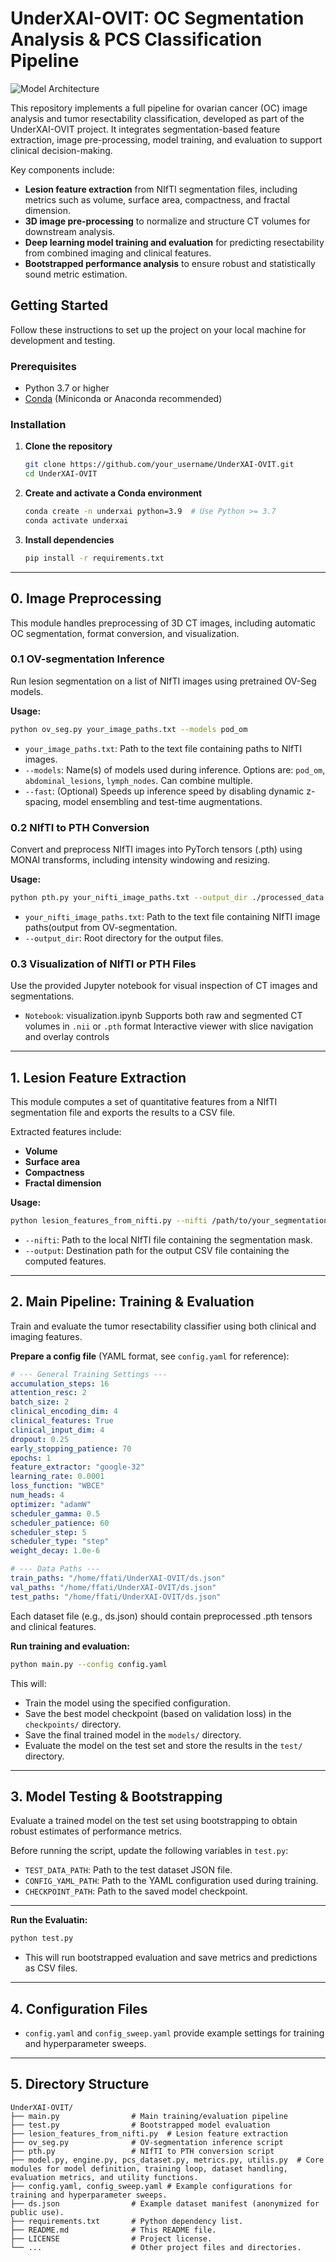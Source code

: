 # UnderXAI-OVIT: OC Segmentation Analysis & PCS Classification Pipeline

![Model Architecture](model_architecture.png)

This repository implements a full pipeline for ovarian cancer (OC) image analysis and tumor resectability classification, developed as part of the UnderXAI-OVIT project. It integrates segmentation-based feature extraction, image pre-processing, model training, and evaluation to support clinical decision-making.

Key components include:

- **Lesion feature extraction** from NIfTI segmentation files, including metrics such as volume, surface area, compactness, and fractal dimension.
- **3D image pre-processing** to normalize and structure CT volumes for downstream analysis.
- **Deep learning model training and evaluation** for predicting resectability from combined imaging and clinical features.
- **Bootstrapped performance analysis** to ensure robust and statistically sound metric estimation.


## Getting Started

Follow these instructions to set up the project on your local machine for development and testing.

### Prerequisites

- Python 3.7 or higher
- [Conda](https://docs.conda.io/en/latest/) (Miniconda or Anaconda recommended)

### Installation

1. **Clone the repository**

    ```bash
    git clone https://github.com/your_username/UnderXAI-OVIT.git
    cd UnderXAI-OVIT
    ```

2. **Create and activate a Conda environment**

    ```bash
    conda create -n underxai python=3.9  # Use Python >= 3.7
    conda activate underxai
    ```

3. **Install dependencies**

    ```bash
    pip install -r requirements.txt
    ```
---

## 0. Image Preprocessing
This module handles preprocessing of 3D CT images, including automatic OC segmentation, format conversion, and visualization.

### 0.1 OV-segmentation Inference
Run lesion segmentation on a list of NIfTI images using pretrained OV-Seg models.

**Usage:**
```bash
python ov_seg.py your_image_paths.txt --models pod_om 
```
- `your_image_paths.txt`: Path to the text file containing paths to NIfTI images.
- `--models`: Name(s) of models used during inference. Options are: `pod_om`, `abdominal_lesions`, `lymph_nodes`. Can combine multiple.
- `--fast`: (Optional) Speeds up inference speed by disabling dynamic z-spacing, model ensembling and test-time augmentations.

### 0.2 NIfTI to PTH Conversion
Convert and preprocess NIfTI images into PyTorch tensors (.pth) using MONAI transforms, including intensity windowing and resizing.

**Usage:**
```bash
python pth.py your_nifti_image_paths.txt --output_dir ./processed_data
```
- `your_nifti_image_paths.txt`: Path to the text file containing NIfTI image paths(output from OV-segmentation.
- `--output_dir`:  Root directory for the output files.

### 0.3 Visualization of NIfTI or PTH Files
Use the provided Jupyter notebook for visual inspection of CT images and segmentations.
- `Notebook`: visualization.ipynb
Supports both raw and segmented CT volumes in `.nii` or `.pth` format
Interactive viewer with slice navigation and overlay controls

---

## 1. Lesion Feature Extraction

This module computes a set of quantitative features from a NIfTI segmentation file and exports the results to a CSV file.

Extracted features include:
- **Volume**
- **Surface area**
- **Compactness**
- **Fractal dimension**

**Usage:**
```bash
python lesion_features_from_nifti.py --nifti /path/to/your_segmentation.nii.gz --output /path/to/output.csv
```
- `--nifti`: Path to the local NIfTI file containing the segmentation mask.
- `--output`: Destination path for the output CSV file containing the computed features.

---

## 2. Main Pipeline: Training & Evaluation
Train and evaluate the tumor resectability classifier using both clinical and imaging features.

**Prepare a config file** (YAML format, see `config.yaml` for reference):
```yaml
# --- General Training Settings ---
accumulation_steps: 16
attention_resc: 2
batch_size: 2
clinical_encoding_dim: 4
clinical_features: True
clinical_input_dim: 4
dropout: 0.25
early_stopping_patience: 70
epochs: 1
feature_extractor: "google-32"
learning_rate: 0.0001
loss_function: "WBCE"
num_heads: 4
optimizer: "adamW"
scheduler_gamma: 0.5
scheduler_patience: 60
scheduler_step: 5
scheduler_type: "step"
weight_decay: 1.0e-6

# --- Data Paths ---
train_paths: "/home/ffati/UnderXAI-OVIT/ds.json"
val_paths: "/home/ffati/UnderXAI-OVIT/ds.json"
test_paths: "/home/ffati/UnderXAI-OVIT/ds.json"
```
Each dataset file (e.g., ds.json) should contain preprocessed .pth tensors and clinical features.

**Run training and evaluation:**
```bash
python main.py --config config.yaml
```
This will:

- Train the model using the specified configuration.
- Save the best model checkpoint (based on validation loss) in the `checkpoints/` directory.
- Save the final trained model in the `models/` directory.
- Evaluate the model on the test set and store the results in the `test/` directory.

---
## 3. Model Testing & Bootstrapping
Evaluate a trained model on the test set using bootstrapping to obtain robust estimates of performance metrics.

Before running the script, update the following variables in `test.py`:
- `TEST_DATA_PATH`: Path to the test dataset JSON file.
- `CONFIG_YAML_PATH`: Path to the YAML configuration used during training.
- `CHECKPOINT_PATH`: Path to the saved model checkpoint.

---

**Run the Evaluatin:**
```bash
python test.py
```
- This will run bootstrapped evaluation and save metrics and predictions as CSV files.

---

## 4. Configuration Files
- `config.yaml` and `config_sweep.yaml` provide example settings for training and hyperparameter sweeps.

---

## 5. Directory Structure
```
UnderXAI-OVIT/
├── main.py                # Main training/evaluation pipeline
├── test.py                # Bootstrapped model evaluation
├── lesion_features_from_nifti.py  # Lesion feature extraction
├── ov_seg.py              # OV-segmentation inference script
├── pth.py                 # NIfTI to PTH conversion script
├── model.py, engine.py, pcs_dataset.py, metrics.py, utilis.py  # Core modules for model definition, training loop, dataset handling, evaluation metrics, and utility functions.
├── config.yaml, config_sweep.yaml # Example configurations for training and hyperparameter sweeps.
├── ds.json                # Example dataset manifest (anonymized for public use).
├── requirements.txt       # Python dependency list.
├── README.md              # This README file.
├── LICENSE                # Project license.
└── ...                    # Other project files and directories.
```